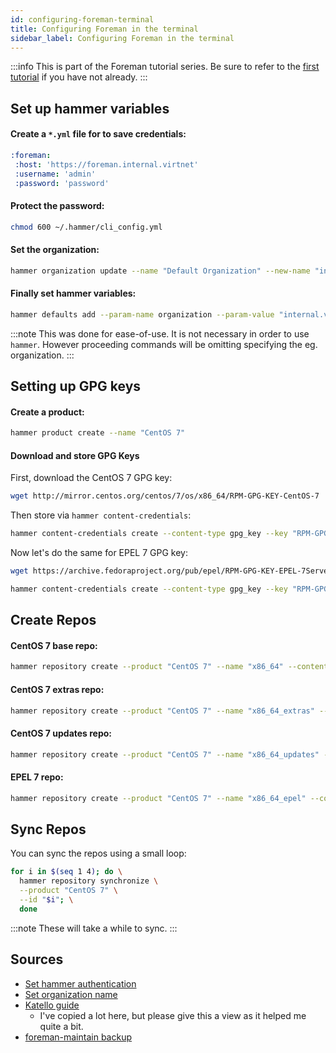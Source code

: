 ```yaml
---
id: configuring-foreman-terminal
title: Configuring Foreman in the terminal
sidebar_label: Configuring Foreman in the terminal
---
```

:::info
This is part of the Foreman tutorial series. Be sure to refer to the [first tutorial](Installing-Foreman-with-Katello.md) if you have not already.
:::

## Set up hammer variables
#### Create a `*.yml` file for to save credentials:
```yml title="~/.hammer/cli_config.yml"
:foreman:
 :host: 'https://foreman.internal.virtnet'
 :username: 'admin'
 :password: 'password'
```

#### Protect the password:
```bash
chmod 600 ~/.hammer/cli_config.yml
```

#### Set the organization:
```bash
hammer organization update --name "Default Organization" --new-name "internal.virtnet"
```

#### Finally set hammer variables:
```bash
hammer defaults add --param-name organization --param-value "internal.virtnet"
```

:::note
This was done for ease-of-use. It is not necessary in order to use `hammer`. However proceeding commands will be omitting specifying the eg. organization.
:::

## Setting up GPG keys
#### Create a product:
```bash
hammer product create --name "CentOS 7"
```
#### Download and store GPG Keys

First, download the CentOS 7 GPG key:
```bash
wget http://mirror.centos.org/centos/7/os/x86_64/RPM-GPG-KEY-CentOS-7
```
Then store via `hammer content-credentials`:
```bash
hammer content-credentials create --content-type gpg_key --key "RPM-GPG-KEY-CentOS-7" --name "RPM-GPG-KEY-CentOS-7"
```

Now let's do the same for EPEL 7 GPG key:
```bash
wget https://archive.fedoraproject.org/pub/epel/RPM-GPG-KEY-EPEL-7Server
```
```bash
hammer content-credentials create --content-type gpg_key --key "RPM-GPG-KEY-EPEL-7Server" --name "RPM-GPG-KEY-EPEL-7Server"
```

## Create Repos
#### CentOS 7 base repo:
```bash
hammer repository create --product "CentOS 7" --name "x86_64" --content-type "yum" --download-policy "on_demand" --gpg-key "RPM-GPG-KEY-CentOS-7" --url "http://mirror.centos.org/centos/7/os/x86_64/" --mirror-on-sync "no"
```
#### CentOS 7 extras repo:
```bash
hammer repository create --product "CentOS 7" --name "x86_64_extras" --content-type "yum" --download-policy "on_demand" --gpg-key "RPM-GPG-KEY-CentOS-7" --url "http://mirror.centos.org/centos/7/extras/x86_64/" --mirror-on-sync "no"
```
#### CentOS 7 updates repo:
```bash
hammer repository create --product "CentOS 7" --name "x86_64_updates" --content-type "yum" --download-policy "on_demand" --gpg-key "RPM-GPG-KEY-CentOS-7" --url "http://mirror.centos.org/centos/7/updates/x86_64/" --mirror-on-sync "no"
```
#### EPEL 7 repo:
```bash
hammer repository create --product "CentOS 7" --name "x86_64_epel" --content-type "yum" --download-policy "on_demand" --gpg-key "RPM-GPG-KEY-EPEL-7Server" --url "https://dl.fedoraproject.org/pub/epel/7Server/x86_64/" --mirror-on-sync "no"
```

## Sync Repos
You can sync the repos using a small loop:
```bash
for i in $(seq 1 4); do \
  hammer repository synchronize \
  --product "CentOS 7" \
  --id "$i"; \
  done
```
:::note
These will take a while to sync.
:::

## Sources
- [Set hammer authentication](https://access.redhat.com/documentation/en-us/red_hat_satellite/6.2/html/hammer_cli_guide/chap-cli_guide-introduction_to_hammer#sect-CLI_Guide-Authentication)
- [Set organization name](https://access.redhat.com/documentation/en-us/red_hat_satellite/6.2/html-single/hammer_cli_guide/index#sect-CLI_Guide-Creating_and_Editing_ACME_Organization)
- [Katello guide](https://www.lisenet.com/2018/katello-create-products-repositories-content-views-lifecycle-environments-activation-keys/)
    - I've copied a lot here, but please give this a view as it helped me quite a bit.
- [foreman-maintain backup](https://access.redhat.com/documentation/en-us/red_hat_satellite/6.4/html/administering_red_hat_satellite/chap-red_hat_satellite-administering_red_hat_satellite-backup_and_disaster_recovery/#proc-Red_Hat_Satellite-Administering_Red_Hat_Satellite-Backing_up_Satellite_Server_or_Capsule_Server-To_Perform_a_Full_Offline_Backup_of_Satellite_Server_or_Capsule_Server)